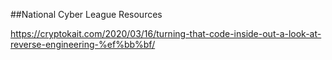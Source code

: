 ##National Cyber League Resources

https://cryptokait.com/2020/03/16/turning-that-code-inside-out-a-look-at-reverse-engineering-%ef%bb%bf/
